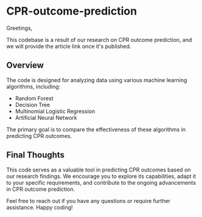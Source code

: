 # CPR-outcome-prediction  

Greetings,

This codebase is a result of our research on CPR outcome prediction, and we will provide the article link once it's published.

## Overview

The code is designed for analyzing data using various machine learning algorithms, including:

- Random Forest
- Decision Tree
- Multinomial Logistic Regression
- Artificial Neural Network

The primary goal is to compare the effectiveness of these algorithms in predicting CPR outcomes.


## Final Thoughts

This code serves as a valuable tool in predicting CPR outcomes based on our research findings. We encourage you to explore its capabilities, adapt it to your specific requirements, and contribute to the ongoing advancements in CPR outcome prediction.

Feel free to reach out if you have any questions or require further assistance. Happy coding!

